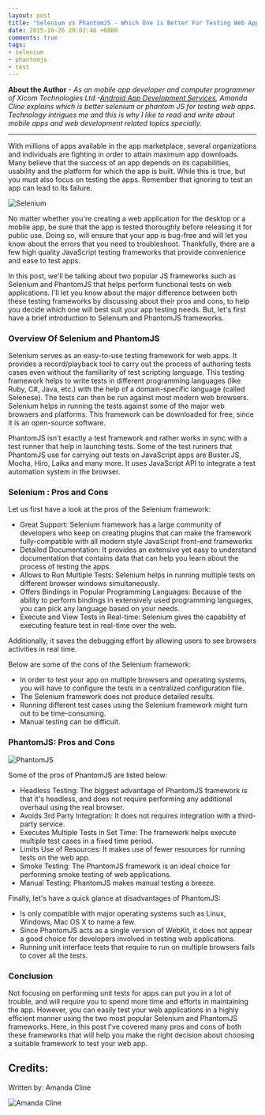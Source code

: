 ```yaml
---
layout: post
title: "Selenium vs PhantomJS - Which One is Better For Testing Web Apps"
date: 2015-10-26 20:02:46 +0800
comments: true
tags: 
- selenium
- phantomjs
- test
---
```


**About the Author** - _As an mobile app developer and computer programmer of Xicom Technologies Ltd.-[Android App Development Services](http://www.xicom.biz/offerings/android-development), Amanda Cline explains which is better selenium or phantom JS for testing web apps.  Technology intrigues me and this is why I like to read and write about mobile apps and web development related  topics specially._

<hr/>

With millions of apps available in the app marketplace, several organizations and individuals are fighting in order to attain maximum app downloads. Many believe that the success of an app depends on its capabilities, usability and the platform for which the app is built. While this is true, but you must also focus on testing the apps. Remember that ignoring to test an app can lead to its failure.

![Selenium](http://jslim89.github.com/images/posts/2015-10-26-selenium-vs-phantomjs-which-one-is-better-for-testing-web-apps/selenium.png)

No matter whether you're creating a web application for the desktop or a mobile app, be sure that the app is tested thoroughly before releasing it for public use. Doing so, will ensure that your app is bug-free and will let you know about the errors that you need to troubleshoot. Thankfully, there are a few high quality JavaScript testing frameworks that provide convenience and ease to test apps.


In this post, we'll be talking about two popular JS frameworks such as Selenium and PhantomJS that helps perform functional tests on web applications. I'll let you know about the major difference between both these testing frameworks by discussing about their pros and cons, to help you decide which one will best suit your app testing needs. But, let's first have a brief introduction to Selenium and PhantomJS frameworks.


### Overview Of Selenium and PhantomJS

Selenium serves as an easy-to-use testing framework for web apps. It provides a record/playback tool to carry out the process of authoring tests cases even without the familiarity of test scripting language. This testing framework helps to write tests in different programming languages (like Ruby, C#, Java, etc.) with the help of a domain-specific language (called Selenese). The tests can then be run against most modern web browsers. Selenium helps in running the tests against some of the major web browsers and platforms. This framework can be downloaded for free, since it is an open-source software.

PhantomJS isn't exactly a test framework and rather works in sync with a test runner that help in launching tests. Some of the test runners that PhantomJS use for carrying out tests on JavaScript apps are Buster.JS, Mocha, Hiro, Laika and many more. It uses JavaScript API to integrate a test automation system in the browser.


### Selenium : Pros and Cons

Let us first  have a look at the pros of the Selenium framework:

- Great Support: Selenium framework has a large community of developers who keep on creating plugins that can make the framework fully-compatible with all modern style JavaScript front-end frameworks
- Detailed Documentation: It provides an extensive yet easy to understand documentation that contains data that can help you learn about the process of testing the apps.
- Allows to Run Multiple Tests: Selenium helps in running multiple tests on different browser windows simultaneously.
- Offers Bindings in Popular Programming Languages: Because of the ability to perform bindings in extensively used programming languages, you can pick any language based on your needs.
- Execute and View Tests in Real-time: Selenium gives the capability of executing feature test in real-time over the web.

Additionally, it saves the debugging effort by allowing users to see browsers activities in real time.


Below are some of the cons of the Selenium framework:

- In order to test your app on multiple browsers and operating systems, you will have to configure the tests in a centralized configuration file. 
- The Selenium framework does not produce detailed results. 
- Running different test cases using the Selenium framework might turn out to be time-consuming. 
- Manual testing can be difficult. 


### PhantomJS: Pros and Cons

![PhantomJS](http://jslim89.github.com/images/posts/2015-10-26-selenium-vs-phantomjs-which-one-is-better-for-testing-web-apps/phantomjs.png)


Some of the pros of PhantomJS are listed below:

- Headless Testing: The biggest advantage of PhantomJS framework is that it's headless, and does not require performing any additional overhaul using the real browser. 
- Avoids 3rd Party Integration: It does not requires integration with a third-party service.
- Executes Multiple Tests in Set Time: The framework helps execute multiple test cases in a fixed time period.
- Limits Use of Resources: It makes use of fewer resources for running tests on the web app.
- Smoke Testing: The PhantomJS framework is an ideal choice for performing smoke testing of web applications. 
- Manual Testing: PhantomJS makes manual testing a breeze.


Finally, let's have a quick glance at disadvantages of PhantomJS:

- Is only compatible with major operating systems such as Linux, Windows, Mac OS X to name a few. 
- Since PhantomJS acts as a single version of WebKit, it does not appear a good choice for developers involved in testing web applications. 
- Running unit interface tests that require to run on multiple browsers fails to cover all the tests.


### Conclusion

Not focusing on performing unit tests for apps can put you in a lot of trouble, and will require you to spend more time and efforts in maintaining the app. However, you can easily test your web applications in a highly efficient manner using the two most popular Selenium and PhantomJS frameworks. Here, in this post I've covered many pros and cons of both these frameworks that will help you make the right decision about choosing a suitable framework to test your web app.


## Credits:

Written by: Amanda Cline

![Amanda Cline](http://mrbool.com/images/columnist/433254_20150601093626.jpg)
